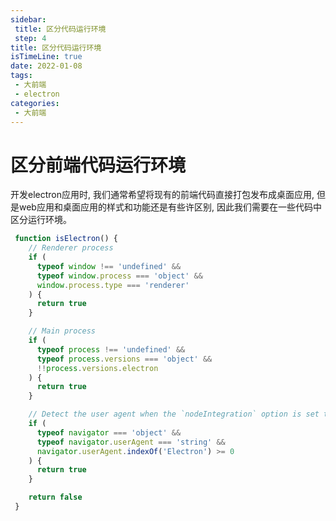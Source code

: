 ```yaml
---
sidebar:
 title: 区分代码运行环境
 step: 4
title: 区分代码运行环境
isTimeLine: true
date: 2022-01-08
tags:
 - 大前端
 - electron
categories:
 - 大前端
---
```


# 区分前端代码运行环境
开发electron应用时, 我们通常希望将现有的前端代码直接打包发布成桌面应用, 但是web应用和桌面应用的样式和功能还是有些许区别, 因此我们需要在一些代码中区分运行环境。
```javascript
 function isElectron() {
    // Renderer process
    if (
      typeof window !== 'undefined' &&
      typeof window.process === 'object' &&
      window.process.type === 'renderer'
    ) {
      return true
    }

    // Main process
    if (
      typeof process !== 'undefined' &&
      typeof process.versions === 'object' &&
      !!process.versions.electron
    ) {
      return true
    }

    // Detect the user agent when the `nodeIntegration` option is set to false
    if (
      typeof navigator === 'object' &&
      typeof navigator.userAgent === 'string' &&
      navigator.userAgent.indexOf('Electron') >= 0
    ) {
      return true
    }

    return false
 } 
```
